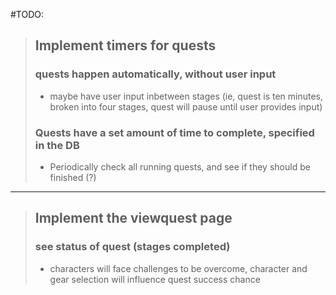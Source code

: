 #TODO:

> ## Implement timers for quests
> ### quests happen automatically, without user input
> - maybe have user input inbetween stages (ie, quest is ten minutes, broken into four stages, quest will pause until user provides input)
> ### Quests have a set amount of time to complete, specified in the DB
> - Periodically check all running quests, and see if they should be finished (?)

***
> ## Implement the viewquest page
> ### see status of quest (stages completed)
> - characters will face challenges to be overcome, character and gear selection will influence quest success chance